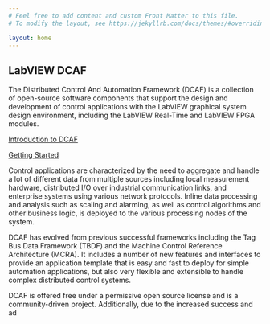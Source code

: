 ```yaml
---
# Feel free to add content and custom Front Matter to this file.
# To modify the layout, see https://jekyllrb.com/docs/themes/#overriding-theme-defaults

layout: home
---
```

## LabVIEW DCAF

The Distributed Control And Automation Framework (DCAF) is a collection of open-source software components that support the design and development of control applications with the LabVIEW graphical system design environment, including the LabVIEW Real-Time and LabVIEW FPGA modules.

[Introduction to DCAF](http://www.ni.com/white-paper/54341/en/)

[Getting Started](http://www.ni.com/tutorial/54342/en/)

Control applications are characterized by the need to aggregate and handle a lot of different data from multiple sources including local measurement hardware, distributed I/O over industrial communication links, and enterprise systems using various network protocols. Inline data processing and analysis such as scaling and alarming, as well as control algorithms and other business logic, is deployed to the various processing nodes of the system.

DCAF has evolved from previous successful frameworks including the Tag Bus Data Framework (TBDF) and the Machine Control Reference Architecture (MCRA). It includes a number of new features and interfaces to provide an application template that is easy and fast to deploy for simple automation applications, but also very flexible and extensible to handle complex distributed control systems.

DCAF is offered free under a permissive open source license and is a community-driven project. Additionally, due to the increased success and ad
